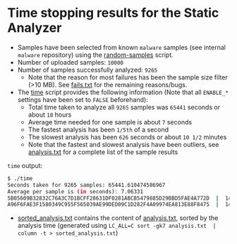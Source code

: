 # Time stopping results for the Static Analyzer
* Samples have been selected from known `malware` samples (see internal `malware` repository) using the [random-samples](./random-samples) script.
* Number of uploaded samples: `10000`
* Number of samples successfully analyzed: `9265`
	* Note that the reason for most failures has been the sample size filter (>10 MB). See [fails.txt](./fails.txt) for the remaining reasons/bugs.
* The [time](./time) script provides the following information (Note that all `ENABLE_*` settings have been set to `FALSE` beforehand):
	* Total time taken to analyze all `9265` samples was `65441` seconds or about `18` hours
	* Average time needed for one sample is about `7` seconds
	* The fastest analysis has been `1/5th` of a second
	* The slowest analysis has been `626` seconds or about `10 1/2` minutes
	* Note that the fastest and slowest analysis have been outliers, see [analysis.txt](./analysis.txt) for a complete list of the sample results

`time` output:
```bash
$ ./time
Seconds taken for 9265 samples: 65441.610474586967
Average per sample is (in seconds): 7.06331
5B05609B32832C76A3C7D1BCFF28631DF0281ABCB5479885D29BBD5FAE4A772D  |  1477075288.0   |  1477075288.22  |  0.213479042053
A96F6FAE3F1580349C955F565039AE99DED09C1D282F4A09974EA813E88F8475  |  1477100171.31  |  1477100797.35  |  626.03972888
```

* [sorted_analysis.txt](./sorted_analysis.txt) contains the content of [analysis.txt](./analysis.txt), sorted by the analysis time (generated using `LC_ALL=C sort -gk7 analysis.txt  | column -t > sorted_analysis.txt`)
